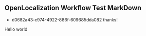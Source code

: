 ## OpenLocalization Workflow Test MarkDown
* d0682a43-c974-4922-886f-609685dda082 
thanks!

Hello world